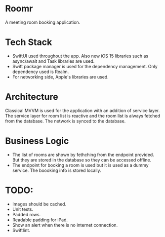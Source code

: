 # Roomr

A meeting room booking application.

# Tech Stack
- SwiftUI used throughout the app. Also new iOS 15 libraries such as async/await and Task libraries are used. 
- Swift package manager is used for the dependency management. Only dependency used is Realm.
- For networking side, Apple's libraries are used. 

# Architecture
Classical MVVM is used for the application with an addition of service layer. The service layer for room list is reactive and the room list is always fetched from the database. The network is synced to the database. 

# Business Logic
- The list of rooms are shown by fethching from the endpoint provided. But they are stored in the database so they can be accessed offline. 
- The endpoint for booking a room is used but it is used as a dummy service. The boooking info is stored locally.


# TODO:
- Images should be cached.
- Unit tests.
- Padded rows.
- Readable padding for iPad.
- Show an alert when there is no internet connection. 
- Swiftlint.
